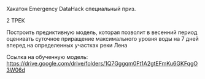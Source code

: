 Хакатон Emergency DataHack специальный приз.

2 ТРЕК 

Построить предиктивную модель, 
которая позволит в весенний период оценивать 
суточное приращение максимального уровня воды 
на 7 дней вперед на определенных участках реки Лена

Ссылка на обученную модель: https://drive.google.com/drive/folders/1Q7Gggqm0Ft1A2gtEFmKu6GKFqgO3W06d
